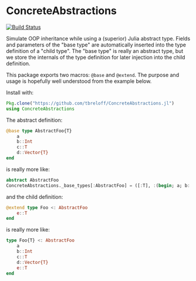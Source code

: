 # ConcreteAbstractions

[![Build Status](https://travis-ci.org/tbreloff/ConcreteAbstractions.jl.svg?branch=master)](https://travis-ci.org/tbreloff/ConcreteAbstractions.jl)

Simulate OOP inheritance while using a (superior) Julia abstract type.  Fields and parameters of the "base type" are automatically inserted into the type definition of a "child type".  The "base type" is really an abstract type, but we store the internals of the type definition for later injection into the child definition.

This package exports two macros: `@base` and `@extend`.  The purpose and usage is hopefully well understood from the example below.

Install with:

```julia
Pkg.clone("https://github.com/tbreloff/ConcreteAbstractions.jl")
using ConcreteAbstractions
```

The abstract definition:

```julia
@base type AbstractFoo{T}
    a
    b::Int
    c::T
    d::Vector{T}
end
```

is really more like:

```julia
abstract AbstractFoo
ConcreteAbstractions._base_types[:AbstractFoo] = ([:T], :(begin; a; b::Int; c::T; d::Vector{T}; end))
```

and the child definition:

```julia
@extend type Foo <: AbstractFoo
    e::T
end
```

is really more like:

```julia
type Foo{T} <: AbstractFoo
    a
    b::Int
    c::T
    d::Vector{T}
    e::T
end
```
